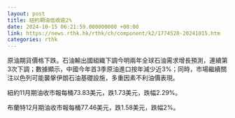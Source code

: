 ```yaml
---
layout: post
title: 紐約期油低收逾2%
date: 2024-10-15 06:21:59.000000000 +08:00
link: https://news.rthk.hk/rthk/ch/component/k2/1774520-20241015.htm
categories: rthk
---
```


原油期貨價格下跌。石油輸出國組織下調今明兩年全球石油需求增長預測，連續第3次下調；數據顯示，中國今年首3季原油進口按年減少近3%；同時，市場繼續關注以色列可能襲搫伊朗石油基礎設施，多重因素不利油價表現。

紐約11月期油收市報每桶73.83美元，跌1.73美元，跌幅2.29%。

布蘭特12月期油收市報每桶77.46美元，跌1.58美元，跌幅2%。
